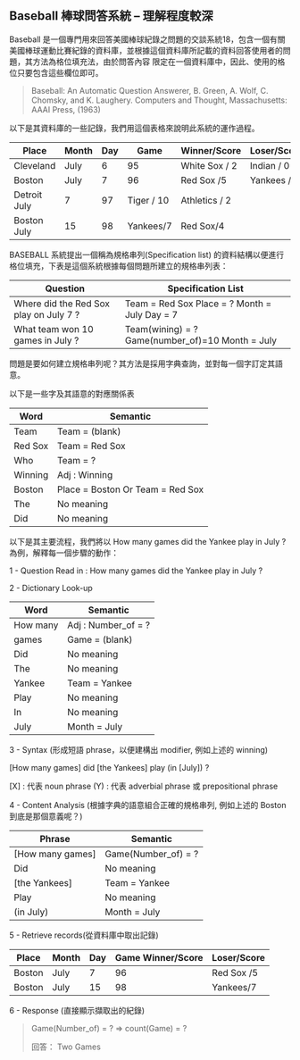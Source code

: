 ## Baseball 棒球問答系統 – 理解程度較深

Baseball 是一個專門用來回答美國棒球紀錄之問題的交談系統18，包含一個有關美國棒球運動比賽紀錄的資料庫，並根據這個資料庫所記載的資料回答使用者的問題，其方法為格位填充法，由於問答內容
限定在一個資料庫中，因此、使用的格位只要包含這些欄位即可。

> Baseball: An Automatic Question Answerer, B. Green, A. Wolf, C. Chomsky, and K. Laughery. Computers and Thought, Massachusetts: AAAI Press, (1963)

以下是其資料庫的一些記錄，我們用這個表格來說明此系統的運作過程。

Place | Month | Day | Game | Winner/Score | Loser/Score
------|-------|-----|------|--------------|---------------
Cleveland | July |  6 |  95 |  White Sox / 2  | Indian / 0
Boston  | July  | 7  | 96  | Red Sox /5  | Yankees / 3
Detroit July |  7  | 97  | Tiger / 10  | Athletics / 2
Boston July  | 15  | 98  | Yankees/7  | Red Sox/4

BASEBALL 系統提出一個稱為規格串列(Specification list) 的資料結構以便進行格位填充，下表是這個系統根據每個問題所建立的規格串列表：

Question | Specification List
---------|----------------------------------
Where did the Red Sox play on July 7 ? | Team = Red Sox Place = ? Month = July Day = 7
What team won 10 games in July ?  | Team(wining) = ? Game(number_of)=10 Month = July

問題是要如何建立規格串列呢？其方法是採用字典查詢，並對每一個字訂定其語意。

以下是一些字及其語意的對應關係表

Word | Semantic
-----|-----------------
Team | Team = (blank)
Red Sox | Team = Red Sox
Who | Team = ?
Winning | Adj : Winning
Boston | Place = Boston Or Team = Red Sox
The | No meaning
Did | No meaning

以下是其主要流程，我們將以 How many games did the Yankee play in July ? 為例，解釋每一個步驟的動作：

1 - Question Read in : How many games did the Yankee play in July ?

2 - Dictionary Look-up

Word | Semantic
-----|------------------------
How many | Adj : Number_of = ?
games | Game = (blank)
Did | No meaning
The | No meaning
Yankee | Team = Yankee
Play | No meaning
In | No meaning
July | Month = July

3 - Syntax (形成短語 phrase，以便建構出 modifier, 例如上述的 winning)

[How many games] did [the Yankees] play (in [July]) ?

[X] : 代表 noun phrase
(Y) : 代表 adverbial phrase 或 prepositional phrase

4 - Content Analysis (根據字典的語意組合正確的規格串列, 例如上述的 Boston 到底是那個意義呢？)

Phrase | Semantic
-------|----------------------------
[How many games] | Game(Number_of) = ?
Did | No meaning
[the Yankees] | Team = Yankee
Play | No meaning
(in July) | Month = July

5 - Retrieve records(從資料庫中取出記錄)

Place    | Month | Day | Game Winner/Score | Loser/Score
---------|-------|------|------------------|------------
Boston   | July |  7  | 96  | Red Sox /5  | Yankees / 3
Boston   | July |  15  | 98  | Yankees/7  | Red Sox/4

6 - Response (直接顯示擷取出的紀錄)

> Game(Number_of) = ? => count(Game) = ?
> 
> 回答： Two Games 

